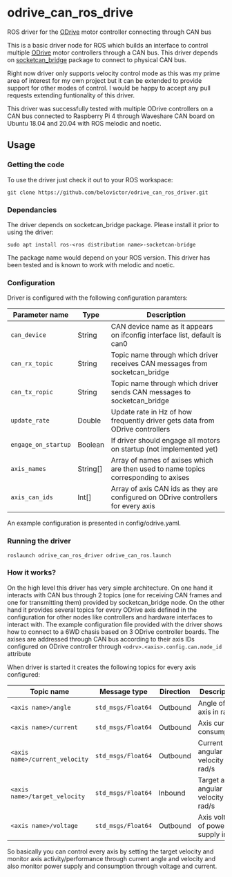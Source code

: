 # odrive_can_ros_drive

ROS driver for the [ODrive](https://odriverobotics.com) motor controller connecting through CAN bus

This is a basic driver node for ROS which builds an interface to control multiple [ODrive](https://odriverobotics.com) motor controllers through a CAN bus. This driver depends on [socketcan_bridge](http://wiki.ros.org/socketcan_bridge) package to connect to physical CAN bus.

Right now driver only supports velocity control mode as this was my prime area of interest for my own project but it can be extended to provide support for other modes of control. I would be happy to accept any pull requests extending funtionality of this driver.

This driver was successfully tested with multiple ODrive controllers on a CAN bus connected to Raspberry Pi 4 through Waveshare CAN board on Ubuntu 18.04 and 20.04 with ROS melodic and noetic.

## Usage

### Getting the code

To use the driver just check it out to your ROS workspace:
```
git clone https://github.com/belovictor/odrive_can_ros_driver.git
```

### Dependancies

The driver depends on socketcan_bridge package. Please install it prior to using the driver:
```
sudo apt install ros-<ros distribution name>-socketcan-bridge
```
The package name would depend on your ROS version. This driver has been tested and is known to work with melodic and noetic.

### Configuration

Driver is configured with the following configuration paramters:

| Parameter name          | Type     | Description                                                                        |
|-------------------------|----------|------------------------------------------------------------------------------------|
| ```can_device```        | String   | CAN device name as it appears on ifconfig interface list, default is can0          |
| ```can_rx_topic```      | String   | Topic name through which driver receives CAN messages from socketcan_bridge        |
| ```can_tx_ropic```      | String   | Topic name through which driver sends CAN messages to socketcan_bridge             |
| ```update_rate```       | Double   | Update rate in Hz of how frequently driver gets data from ODrive controllers       |
| ```engage_on_startup``` | Boolean  | If driver should engage all motors on startup (not implemented yet)                |
| ```axis_names```        | String[] | Array of names of axises which are then used to name topics corresponding to axises|
| ```axis_can_ids```      | Int[]    | Array of axis CAN ids as they are configured on ODrive controllers for every axis  |

An example configuration is presented in config/odrive.yaml.

### Running the driver

```
roslaunch odrive_can_ros_driver odrive_can_ros.launch
```

### How it works?

On the high level this driver has very simple architecture. On one hand it interacts with CAN bus through 2 topics (one for receiving CAN frames and one for transmitting them) provided by socketcan_bridge node. On the other hand it provides several topics for every ODrive axis defined in the configuration for other nodes like controllers and hardware interfaces to interact with. The example configuration file provided with the driver shows how to connect to a 6WD chasis based on 3 ODrive controller boards. The axises are addressed through CAN bus according to their axis IDs configured on ODrive controller through ```<odrv>.<axis>.config.can.node_id``` attribute

When driver is started it creates the following topics for every axis configured:

| Topic name                        | Message type           | Direction | Description                            |
|-----------------------------------|------------------------|-----------|----------------------------------------|
|```<axis name>/angle```            | ```std_msgs/Float64``` | Outbound  | Angle of the axis in rad               |
|```<axis name>/current```          | ```std_msgs/Float64``` | Outbound  | Axis current consumption               |
|```<axis name>/current_velocity``` | ```std_msgs/Float64``` | Outbound  | Current axis angular velocity in rad/s |
|```<axis name>/target_velocity```  | ```std_msgs/Float64``` | Inbound   | Target axis angular velocity in rad/s  |
|```<axis name>/voltage```          | ```std_msgs/Float64``` | Outbound  | Axis voltage of power supply in V      |

So basically you can control every axis by setting the target velocity and monitor axis activity/performance through current angle and velocity and also monitor power supply and consumption through voltage and current.
